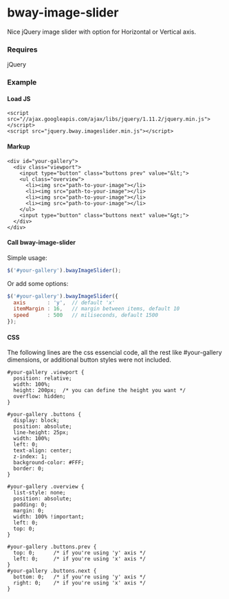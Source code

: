 # bway-image-slider
Nice jQuery image slider with option for Horizontal or Vertical axis.


### Requires
jQuery


### Example

#### Load JS

```
<script src="//ajax.googleapis.com/ajax/libs/jquery/1.11.2/jquery.min.js"></script>
<script src="jquery.bway.imageslider.min.js"></script>
```


#### Markup
```
<div id="your-gallery">
  <div class="viewport">
    <input type="button" class="buttons prev" value="&lt;">
    <ul class="overview">
      <li><img src="path-to-your-image"></li>
      <li><img src="path-to-your-image"></li>
      <li><img src="path-to-your-image"></li>
      <li><img src="path-to-your-image"></li>
    </ul>
    <input type="button" class="buttons next" value="&gt;">
  </div>
</div>
```


#### Call bway-image-slider

Simple usage:

```javascript
$('#your-gallery').bwayImageSlider();
```

Or add some options:
```javascript
$('#your-gallery').bwayImageSlider({
  axis       : 'y',  // default 'x'
  itemMargin : 16,   // margin between items, default 10
  speed      : 500   // miliseconds, default 1500
});
```


#### CSS

The following lines are the css essencial code, all the rest like #your-gallery dimensions, or additional button styles were not included.

```
#your-gallery .viewport {
  position: relative;
  width: 100%;
  height: 200px;  /* you can define the height you want */
  overflow: hidden;
}

#your-gallery .buttons {
  display: block;
  position: absolute;
  line-height: 25px;
  width: 100%;
  left: 0; 
  text-align: center;
  z-index: 1;
  background-color: #FFF;
  border: 0;
}

#your-gallery .overview {
  list-style: none;
  position: absolute;
  padding: 0;
  margin: 0;
  width: 100% !important;
  left: 0;
  top: 0;
}

#your-gallery .buttons.prev {
  top: 0;      /* if you're using 'y' axis */
  left: 0;     /* if you're using 'x' axis */
}
#your-gallery .buttons.next {
  bottom: 0;   /* if you're using 'y' axis */
  right: 0;    /* if you're using 'x' axis */
}
```


